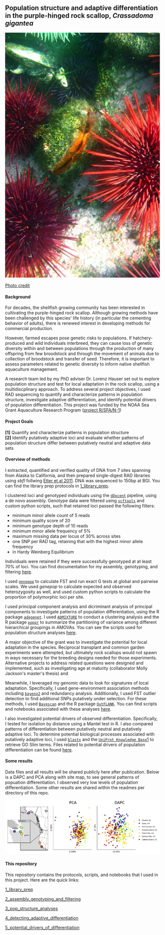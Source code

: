 ## Population structure and adaptive differentiation in the purple-hinged rock scallop, *Crassadoma gigantea*

![image](https://github.com/nclowell/RAD_Scallops/blob/master/imgs/scallop.jpg)

[Photo credit](https://www.centralcoastbiodiversity.org/rock-scallop-bull-crassodoma-gigantea.html)

#### Background

For decades, the shellfish growing community has been interested in cultivating the purple-hinged rock scallop. Although growing methods have been challenged by this species' life history (in particular the cementing behavior of adults), there is renewed interest in developing methods for commercial production.

However, farmed escapes pose genetic risks to populations. If hatchery-produced and wild individuals interbreed, they can cause loss of genetic diversity within and between populations through the production of many offspring from few broodstock and through the movement of animals due to collection of broodstock and transfer of seed. Therefore, it is important to assess parameters related to genetic diversity to inform native shellfish aquaculture management.

A research team led by my PhD adviser Dr. Lorenz Hauser set out to explore population structure and test for local adaptation in the rock scallop, using a multidiscplinary approach. To address several project objectives, I used RAD sequencing to quantify and characterize patterns in population structure, investigate adaptive differentiation, and identify potential drivers of population differentiation. This project was funded by the NOAA Sea Grant Aquaculture Research Program ([project R/SFA/N-1](https://wsg.washington.edu/research/a-new-native-species-for-shellfish-aquaculture-and-precautionary-guidelines-to-protect-wild-populations-local-adaptation-population-differentiation-and-broodstock-development-in-rock-scallops/))

#### Project Goals

**[1]** Quantify and characterize patterns in population structure
<br>**[2]** Identify putatively adaptive loci and evaluate whether patterns of population structure differ between putatively neutral and adaptive data sets

#### Overview of methods

I extracted, quantified and verified quality of DNA from 7 sites spanning from Alaska to California, and then prepared single-digest RAD libraries using *sbfI* follwing [Etter et al 2011](https://link.springer.com/protocol/10.1007/978-1-61779-228-1_9). DNA was sequenced to 150bp at BGI. You can find the library prep protocols in [1_library_prep](https://github.com/nclowell/RAD_scallops/tree/master/1_library_prep).

I clustered loci and genotyped individuals using the [``dDocent``](https://www.ddocent.com/) pipeline, using a de novo assembly. Genotype data were filtered using [``vcftools``](http://vcftools.sourceforge.net/) and custom python scripts, such that retained loci passed the following filters:

- minimum minor allele count of 5 reads
- minimum quality score of 20
- minimum genotype depth of 10 reads
- minimum minor allele frequency of 5%
- maximum missing data per locus of 30% across sites
- one SNP per RAD tag, retaining that with the highest minor allele frequency
- in Hardy Weinberg Equilibrium

Individuals were retained if they were successfully genotyped at at least 70% of loci. You can find documentation for my assembly, genotyping, and filtering [here](https://github.com/nclowell/RAD_scallops/tree/master/1_library_prep).

I used [``genepop``](https://cran.r-project.org/web/packages/genepop/index.html) to calculate FST and run exact G tests at global and pairwise scales. We used *genepop* to calculate expected and observed heterozygosity as well, and used custom python scripts to calculate the proportion of polymorphic loci per site.

I used principal component analysis and dicriminant analysis of principal components to investigate patterns of population differentiation, using the R package [``adegenet``](https://cran.r-project.org/web/packages/adegenet/index.html). I used [``ADMIXTURE``](https://gaworkshop.readthedocs.io/en/latest/contents/07_admixture/admixture.html) to conduct a clustering analysis and the R package [``poppr``](https://cran.r-project.org/web/packages/poppr/index.html) to summarize the partitioning of variance among different hierarchical groupings in AMOVAs. You can see the scripts used for population structure analyses [here](https://github.com/nclowell/RAD_scallops/tree/master/3_pop_structure_analyses).

A major objective of the grant was to investigate the potential for local adaptation in the species. Reciprocal transplant and common garden experiments were attempted, but ultimately rock scallops would not spawn in ways necessary for the breeding designs needed for those experiments. Alternative projects to address related questions were designed and implemented, such as investigating age at maturity (collaborator Molly Jackson's master's thesis) and 

Meanwhile, I leveraged my genomic data to look for signatures of local adaptation. Specifically, I used gene-environment association methods including [``bayenv2``](https://gcbias.org/bayenv/) and redundancy analysis. Additionally, I used FST outlier detection to find additional SNPs putatively under selection. For these methods, I used [``Bayescan``](http://cmpg.unibe.ch/software/BayeScan/) and the R package [``OutFLANK``](http://rstudio-pubs-static.s3.amazonaws.com/305384_9aee1c1046394fb9bd8e449453d72847.html). You can find scripts and notebooks associated with these analyses [here](https://github.com/nclowell/RAD_scallops/tree/master/4_detecting_adaptive_differentiation).

I also investigated potential drivers of observed differentiation. Specifically, I tested for isolation by distance using a Mantel test in R. I also compared patterns of differentiation between putatively neutral and putatively adaptive loci. To determine potential biological processes associated with putatively adaptive loci, I used [``blastx``](https://blast.ncbi.nlm.nih.gov/Blast.cgi?LINK_LOC=blasthome&PAGE_TYPE=BlastSearch&PROGRAM=blastx) and the [``UniProt Knowledge Base``1](https://www.uniprot.org/help/uniprotkb) to retrieve GO Slim terms. Files related to potential drivers of population differentiation can be found [here](https://github.com/nclowell/RAD_scallops/tree/master/5_potential_drivers_of_differentiation).

#### Some results

Data files and all results will be shared publicly here after publication. Below is a DAPC and PCA along with site map, to see general patterns of popuation differentiation. I observed very low levels of population differentiation. Some other results are shared within the readmes per directory of this repo.

![dapc](https://github.com/nclowell/RAD_scallops/blob/master/imgs/dapc_pca.PNG?raw=true)

#### This repository

This repository contains the protocols, scripts, and notebooks that I used in this project. Here are the quick links:

[1_library_prep](https://github.com/nclowell/RAD_scallops/tree/master/1_library_prep)

[2_assembly_genotyping_and_filtering](https://github.com/nclowell/RAD_scallops/tree/master/2_assembly_genotyping_and_filtering)

[3_pop_structure_analyses](https://github.com/nclowell/RAD_scallops/tree/master/3_pop_structure_analyses)

[4_detecting_adaptive_differentiation](https://github.com/nclowell/RAD_scallops/tree/master/4_detecting_adaptive_differentiation)

[5_potential_drivers_of_differentiation](https://github.com/nclowell/RAD_scallops/tree/master/5_potential_drivers_of_differentiation)

